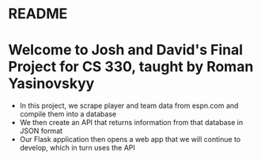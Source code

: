 # README

# Welcome to Josh and David's Final Project for CS 330, taught by Roman Yasinovskyy
* In this project, we scrape player and team data from espn.com and compile them into a database
* We then create an API that returns information from that database in JSON format
* Our Flask application then opens a web app that we will continue to develop, which in turn uses the API